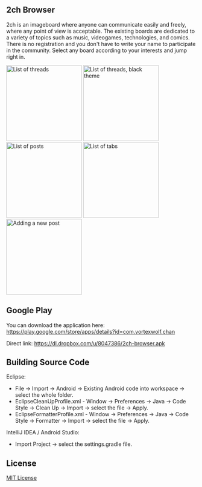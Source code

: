 ﻿## 2ch Browser

2ch is an imageboard where anyone can communicate easily and freely, where any point of view is acceptable. 
The existing boards are dedicated to a variety of topics such as music, videogames, technologies, and comics. 
There is no registration and you don't have to write your name to participate in the community. 
Select any board according to your interests and jump right in.

<img alt="List of threads" src="https://lh3.ggpht.com/l1trjGygFflcWpGirBNn_5jqTSmyT_2jwgHUbnHtNa2iB2c4jrKDWoNBPXDGFoduz7A" width="200" />
<img alt="List of threads, black theme" src="https://lh4.ggpht.com/WqHdGasXUdYFBvy_g0PD900Uzl-bTJzX0Uwmw15Ti7MM2fOsYfRcFPeUC1VHY_B6wg" width="200" />
<img alt="List of posts" src="https://lh6.ggpht.com/gikWpKVmQK_vrWDWyqGwmU5c3DK_Hgd9p_YmIN6BsQAMmscLSOOCHBrPnVyQUMQJ9uc" width="200" />
<img alt="List of tabs" src="https://lh5.ggpht.com/SAfqIvfvia1GewTu_MDiQpsVO0RWEhYnFg8WNamhjvIQs4JL4-JL491Yy0phd58OdMc2" width="200" />
<img alt="Adding a new post" src="https://lh6.ggpht.com/Sz5T-wP8v3DpObPUVIBg76qtyrKsS_sXzXxd28JY-Uz2-TXBQy10bKnlL6d82KKj-g" width="200" />

## Google Play

You can download the application here: 
https://play.google.com/store/apps/details?id=com.vortexwolf.chan  

Direct link: 
https://dl.dropbox.com/u/8047386/2ch-browser.apk

## Building Source Code

Eclipse: 
* File → Import → Android → Existing Android code into workspace → select the whole folder.
* EclipseCleanUpProfile.xml - Window → Preferences → Java → Code Style → Clean Up → Import → select the file → Apply.
* EclipseFormatterProfile.xml - Window → Preferences → Java → Code Style → Formatter → Import → select the file → Apply.

IntelliJ IDEA / Android Studio: 
* Import Project → select the settings.gradle file.



## License

[MIT License][license]

[license]: https://github.com/vortexwolf/2ch-Browser/blob/master/MIT-LICENSE.txt


